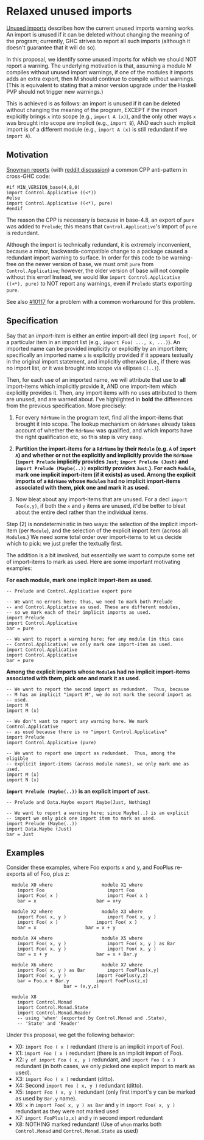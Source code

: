 # Relaxed unused imports

[Unused imports](commentary/compiler/unused-imports) describes how the current unused imports warning works.  An import is unused if it can be deleted without changing the meaning of the program; currently, GHC strives to report all such imports (although it doesn't guarantee that it will do so).


In this proposal, we identify some unused imports for which we should NOT report a warning.  The underlying motivation is that, assuming a module M compiles without unused import warnings, if one of the modules it imports adds an extra export, then M should continue to compile without warnings.  (This is equivalent to stating that a minor version upgrade under the Haskell PVP should not trigger new warnings.)


This is achieved is as follows: an import is unused if it can be deleted without changing the meaning of the program, EXCEPT if the import explicitly brings `x` into scope (e.g., `import A (x)`), and the only other ways `x` was brought into scope are implicit (e.g., `import B`), AND each such implicit import is of a different module (e.g., `import A (x)` is still redundant if we `import A`).

## Motivation

[ Snoyman reports](http://www.yesodweb.com/blog/2016/05/are-unused-import-warnings-harmful) (with [ reddit discussion](https://www.reddit.com/r/haskell/comments/4jvtmh/are_unused_import_warnings_harmful/)) a common CPP anti-pattern in cross-GHC code:

```wiki
#if MIN_VERSION_base(4,8,0)
import Control.Applicative ((<*))
#else
import Control.Applicative ((<*), pure)
#endif
```


The reason the CPP is necessary is because in base-4.8, an export of `pure` was added to `Prelude`; this means that `Control.Applicative`'s import of `pure` is redundant.


Although the import is technically redundant, it is extremely inconvenient, because a minor, backwards-compatible change to a package caused a redundant import warning to surface. In order for this code to be warning-free on the newer version of base, we must omit `pure` from `Control.Applicative`; however, the older version of base will not compile without this error! Instead, we would like `import Control.Applicative ((<*), pure)` to NOT report any warnings, even if `Prelude` starts exporting `pure`.


See also [\#10117](https://gitlab.haskell.org//ghc/ghc/issues/10117) for a problem with a common workaround for this problem.

## Specification


Say that an *import-item* is either an entire import-all decl (eg `import Foo`),
or a particular item in an import list (e.g., `import Foo( ..., x, ...)`). An
imported name can be provided implicitly or explicitly by an import item; specifically
an imported name `x` is explicitly provided if it appears textually in the original
import statement, and implicitly otherwise (i.e., if there was no import list, or
it was brought into scope via ellipses `C(..)`).


Then, for each use of an imported name, we will attribute
that use to **all** import-items which implicitly provide it, AND one import-item
which explicitly provides it. Then, any import items with no
uses attributed to them are unused, and are warned about. I've highlighted
in **bold** the differences from the previous specification.
More precisely:

1.  For every `RdrName` in the program text, find all the import-items that brought it into scope.  The lookup mechanism on `RdrNames` already takes account of whether the `RdrName` was qualified, and which imports have the right qualification etc, so this step is very easy.

1. **Partition the import-items for a `RdrName` by their `Module` (e.g. `A` of `import A`) and whether or not the explicitly and implicitly provide the `RdrName` (`import Prelude` implicitly provides `Just`; `import Prelude (Just)` and `import Prelude (Maybe(..))` explicitly provides `Just`.).  For each `Module`, mark one implicit import-item (if it exists) as used. Among the explicit imports of a `RdrName` whose `Module`s had no implicit import-items associated with them, pick one and mark it as used.**

1.  Now bleat about any import-items that are unused.  For a decl
  `import Foo(x,y)`, if both the `x` and `y` items are unused, it'd be better
  to bleat about the entire decl rather than the individual items.


Step (2) is nondeterministic in two ways: the selection of the implicit import-item (per `Module`), and the selection of the explicit import item (across all `Module`s.)  We need some total order over import-items to let us decide which to pick: we just prefer the textually first.


The addition is a bit involved, but essentially we want to compute some set of import-items to mark as used.  Here are some important motivating examples:

**For each module, mark one implicit import-item as used.**

```wiki
-- Prelude and Control.Applicative export pure

-- We want no errors here; thus, we need to mark both Prelude
-- and Control.Applicative as used. These are different modules,
-- so we mark each of their implicit imports as used.
import Prelude
import Control.Applicative
bar = pure

-- We want to report a warning here; for any module (in this case
-- Control.Applicative) we only mark one import-item as used.
import Control.Applicative
import Control.Applicative
bar = pure
```

**Among the explicit imports whose `Module`s had no implicit import-items associated with them, pick one and mark it as used.**

```wiki
-- We want to report the second import as redundant.  Thus, because
-- M has an implicit "import M", we do not mark the second import as
-- used.
import M
import M (x)

-- We don't want to report any warning here. We mark Control.Applicative
-- as used because there is no "import Control.Applicative"
import Prelude
import Control.Applicative (pure)

-- We want to report one import as redundant.  Thus, among the eligible
-- explicit import-items (across module names), we only mark one as used.
import M (x)
import N (x)
```

**`import Prelude (Maybe(..))` is an explicit import of `Just`.**

```wiki
-- Prelude and Data.Maybe export Maybe(Just, Nothing)

-- We want to report a warning here; since Maybe(..) is an explicit
-- import we only pick one import item to mark as used.
import Prelude (Maybe(..))
import Data.Maybe (Just)
bar = Just
```

## Examples


Consider these examples, where Foo exports x and y, and FooPlus re-exports all of Foo, plus z: 

```wiki
  module X0 where            	   module X1 where	
    import Foo	             	     import Foo		
    import Foo( x )          	     import Foo( x )	
    bar = x	             	     bar = x+y		

  module X2 where            	   module X3 where	
    import Foo( x, y )	     	     import Foo( x, y )	
    import Foo( x )	     	     import Foo( x )	
    bar = x		     	     bar = x + y         
 
  module X4 where            	   module X5 where	      
    import Foo( x, y ) 	     	     import Foo( x, y ) as Bar 
    import Foo( x, y )	     	     import Foo( x, y )	      
    bar = x + y		     	     bar = x + Bar.y       
 
  module X6 where                  module X7 where	
    import Foo( x, y ) as Bar	     import FooPlus(x,y)	
    import Foo( x, y ) 		     import FooPlus(y,z)	
    bar = Foo.x + Bar.y		     import FooPlus(z,x)	
				     bar = (x,y,z)       

  module X8
    import Control.Monad
    import Control.Monad.State
    import Control.Monad.Reader
    -- using 'when' (exported by Control.Monad and .State),
    -- 'State' and 'Reader'
```


Under this proposal, we get the following behavior:

- X0: `import Foo ( x )` redundant (there is an implicit import of Foo).
- X1: `import Foo ( x )` redundant (there is an implicit import of Foo).
- X2: `y of import Foo ( x, y )` redundant, and `import Foo ( x )` redundant (in both cases, we only picked one explicit import to mark as used).
- X3: `import Foo ( x )` redundant (ditto).
- X4: Second `import Foo ( x, y )` redundant (ditto).
- X5: `import Foo ( x, y )` redundant (only first import's y can be marked as used by `Bar.y` name).
- X6: `x` in `import Foo( x, y ) as Bar` and `y` in `import Foo( x, y )` redundant as they were not marked used
- X7: `import FooPlus(z,x)` and `y` in second import redundant
- X8: NOTHING marked redundant! (Use of `when` marks both `Control.Monad` and `Control.Monad.State` as used)
